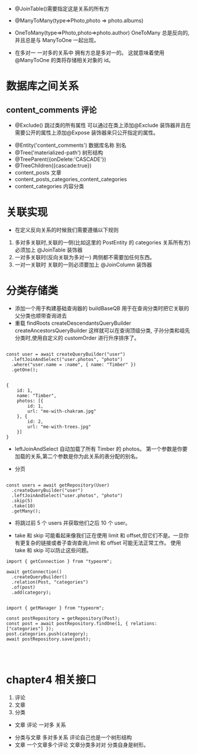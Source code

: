 - @JoinTable()需要指定这是关系的所有方

* @ManyToMany(type=>Photo,photo => photo.albums)

* OneToMany(type=>Photo,photo=>photo.author) OneToMany 总是反向的,并且总是与 ManyToOne 一起出现。
* 在多对一 一对多的关系中 拥有方总是多对一的。 这就意味着使用 @ManyToOne 的类将存储相关对象的 id。

# 数据库之间关系

## content_comments 评论

- @Exclude() 跳过类的所有属性 可以通过在类上添加@Exclude 装饰器并且在需要公开的属性上添加@Expose 装饰器来只公开指定的属性。

* @Entity('content_comments') 数据库名称 别名
* @Tree('materialized-path') 树形结构
* @TreeParent({onDelete:'CASCADE'})
* @TreeChildren({cascade:true})
* content_posts 文章
* content_posts_categories_content_categories
* content_categories 内容分类

# 关联实现

- 在定义反向关系的时候我们需要遵循以下规则

1. 多对多关联时,关联的一侧(比如这里的 PostEntity 的 categories 关系所有方) 必须加上 @JoinTable 装饰器
2. 一对多关联时(反向关联为多对一) 两侧都不需要加任何东西。
3. 一对一关联时 关联的一则必须要加上 @JoinColumn 装饰器

# 分类存储类

- 添加一个用于构建基础查询器的 buildBaseQB 用于在查询分类时把它关联的父分类也顺带查询进去
- 重载 findRoots createDescendantsQueryBuilder createAncestorsQueryBuilder 这样就可以在查询顶级分类, 子孙分类和祖先分类时,使用自定义的 customOrder 进行升序排序了。

```

const user = await createQueryBuilder("user")
  .leftJoinAndSelect("user.photos", "photo")
  .where("user.name = :name", { name: "Timber" })
  .getOne();


{
    id: 1,
    name: "Timber",
    photos: [{
        id: 1,
        url: "me-with-chakram.jpg"
    }, {
        id: 2,
        url: "me-with-trees.jpg"
    }]
}

```

- leftJoinAndSelect 自动加载了所有 Timber 的 photos。 第一个参数是你要加载的关系,第二个参数是你为此关系的表分配的别名。

* 分页

```

const users = await getRepository(User)
  .createQueryBuilder("user")
  .leftJoinAndSelect("user.photos", "photo")
  .skip(5)
  .take(10)
  .getMany();

```

- 将跳过前 5 个 users 并获取他们之后 10 个 user。

* take 和 skip 可能看起来像我们正在使用 limit 和 offset,但它们不是。一旦你有更复杂的链接或者子查询查询,limit 和 offset 可能无法正常工作。 使用 take 和 skip 可以防止这些问题。

```
import { getConnection } from "typeorm";

await getConnection()
  .createQueryBuilder()
  .relation(Post, "categories")
  .of(post)
  .add(category);


import { getManager } from "typeorm";

const postRepository = getRepository(Post);
const post = await postRepository.findOne(1, { relations: ["categories"] });
post.categories.push(category);
await postRepository.save(post);




```

# chapter4 相关接口

1. 评论
2. 文章
3. 分类

- 文章 评论 一对多 关系

* 分类与文章 多对多关系 评论自己也是一个树形结构
* 文章 一个文章多个评论 文章分类多对对 分类自身是树形。
